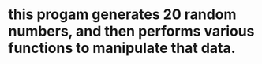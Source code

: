# this progam generates 20 random numbers, and then performs various functions to manipulate that data.